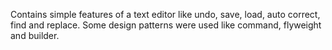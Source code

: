 Contains simple features of a text editor like undo,
save, load, auto correct, find and replace. Some design
patterns were used like command, flyweight and
builder.
